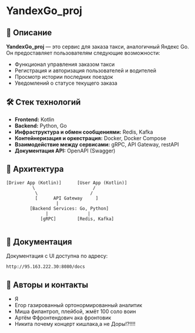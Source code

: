 # YandexGo\_proj

## 📌 Описание

**YandexGo\_proj** — это сервис для заказа такси, аналогичный Яндекс Go. Он предоставляет пользователям следующие возможности:

* Функционал управления заказом такси
* Регистрация и авторизация пользователей и водителей
* Просмотр истории последних поездок
* Уведомлений о статусе текущего заказа

## 🛠️ Стек технологий

* **Frontend:** Kotlin
* **Backend:** Python, Go
* **Инфраструктура и обмен сообщениями:** Redis, Kafka
* **Контейнеризация и оркестрация:** Docker, Docker Compose
* **Взаимодействие между сервисами:** gRPC, API Gateway, restAPI
* **Документация API:** OpenAPI (Swagger)

## 🧩 Архитектура

````plaintext
[Driver App (Kotlin)]      [User App (Kotlin)]
          \                      /
           \                    /
           [      API Gateway     ]
                   |
         [Backend Services: Go, Python]
               |               |
             [gRPC]        [Redis, Kafka]


````

## 📄 Документация
Документация с UI доступна по адресу:

```plaintext
http://95.163.222.30:8080/docs
```

## 👥 Авторы и контакты
* Я
* Егор газированный ортонормированный аналитик
* Миша филантроп, плейбой, жмёт 100 соло воин
* Артём Ффронтендович ака фронтовик
* Никита почему концерт кишлака,а не Доры!?!!!!

